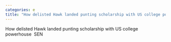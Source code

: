 ```yaml
---
categories: e
title: "How delisted Hawk landed punting scholarship with US college powerhouse  SEN"
---
```

How delisted Hawk landed punting scholarship with US college powerhouse&nbsp;&nbsp;SEN